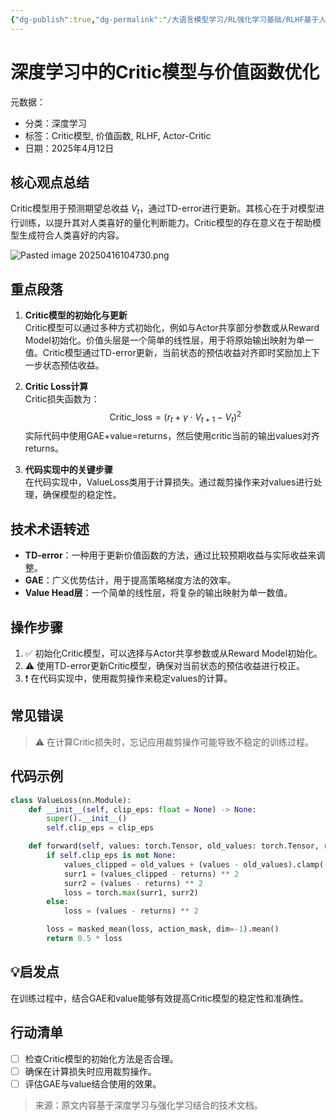 ```yaml
---
{"dg-publish":true,"dg-permalink":"/大语言模型学习/RL强化学习基础/RLHF基于人类反馈的强化学习/LLM对齐下的RLHF+PPO/critic-model","dg-home":false,"dg-description":"在此输入笔记的描述","dg-hide":false,"dg-hide-title":false,"dg-show-backlinks":true,"dg-show-local-graph":true,"dg-show-inline-title":true,"dg-pinned":false,"dg-passphrase":"在此输入访问密码","dg-enable-mathjax":false,"dg-enable-mermaid":false,"dg-enable-uml":false,"dg-note-icon":0,"dg-enable-dataview":false,"tags":["NLP"],"permalink":"/大语言模型学习/RL强化学习基础/RLHF基于人类反馈的强化学习/LLM对齐下的RLHF+PPO/critic-model/","dgShowBacklinks":true,"dgShowLocalGraph":true,"dgShowInlineTitle":true,"dgPassFrontmatter":true,"noteIcon":0,"created":"2025-04-16T10:35:24.000+08:00","updated":"2025-04-16T10:47:33.000+08:00"}
---
```




# 深度学习中的Critic模型与价值函数优化
元数据：

- 分类：深度学习
- 标签：Critic模型, 价值函数, RLHF, Actor-Critic
- 日期：2025年4月12日

## 核心观点总结
Critic模型用于预测期望总收益 $V_t$，通过TD-error进行更新。其核心在于对模型进行训练，以提升其对人类喜好的量化判断能力。Critic模型的存在意义在于帮助模型生成符合人类喜好的内容。

![Pasted image 20250416104730.png](/img/user/%E9%99%84%E4%BB%B6/Pasted%20image%2020250416104730.png)


## 重点段落
1. **Critic模型的初始化与更新**  
   Critic模型可以通过多种方式初始化，例如与Actor共享部分参数或从Reward Model初始化。价值头层是一个简单的线性层，用于将原始输出映射为单一值。Critic模型通过TD-error更新，当前状态的预估收益对齐即时奖励加上下一步状态预估收益。

2. **Critic Loss计算**  
   Critic损失函数为：
   $$
   \text{Critic\_loss} = (r_t + \gamma \cdot V_{t+1} - V_t)^2
   $$
   实际代码中使用GAE+value=returns，然后使用critic当前的输出values对齐returns。

3. **代码实现中的关键步骤**  
   在代码实现中，ValueLoss类用于计算损失。通过裁剪操作来对values进行处理，确保模型的稳定性。


## 技术术语转述
- **TD-error**：一种用于更新价值函数的方法，通过比较预期收益与实际收益来调整。
- **GAE**：广义优势估计，用于提高策略梯度方法的效率。
- **Value Head层**：一个简单的线性层，将复杂的输出映射为单一数值。


## 操作步骤
1. ✅ 初始化Critic模型，可以选择与Actor共享参数或从Reward Model初始化。
2. ⚠ 使用TD-error更新Critic模型，确保对当前状态的预估收益进行校正。
3. ❗ 在代码实现中，使用裁剪操作来稳定values的计算。


## 常见错误
> ⚠ 在计算Critic损失时，忘记应用裁剪操作可能导致不稳定的训练过程。


## 代码示例
```python
class ValueLoss(nn.Module):
    def __init__(self, clip_eps: float = None) -> None:
        super().__init__()
        self.clip_eps = clip_eps

    def forward(self, values: torch.Tensor, old_values: torch.Tensor, returns: torch.Tensor, action_mask: Optional[torch.Tensor] = None) -> torch.Tensor:
        if self.clip_eps is not None:
            values_clipped = old_values + (values - old_values).clamp(-self.clip_eps, self.clip_eps)
            surr1 = (values_clipped - returns) ** 2
            surr2 = (values - returns) ** 2
            loss = torch.max(surr1, surr2)
        else:
            loss = (values - returns) ** 2

        loss = masked_mean(loss, action_mask, dim=-1).mean()
        return 0.5 * loss
```


## 💡启发点
在训练过程中，结合GAE和value能够有效提高Critic模型的稳定性和准确性。


## 行动清单
- [ ] 检查Critic模型的初始化方法是否合理。
- [ ] 确保在计算损失时应用裁剪操作。
- [ ] 评估GAE与value结合使用的效果。

> 来源：原文内容基于深度学习与强化学习结合的技术文档。
